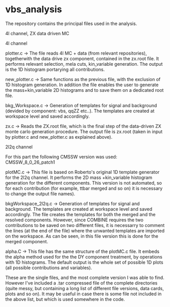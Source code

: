 # vbs_analysis
The repository contains the principal files used in the analysis.

4l channel, ZX data driven MC



4l channel

plotter.c -> The file reads 4l MC + data (from relevant repositories), togetherwith the data drive zx component, contained in the zx.root file. It performs relevant selection, mela cuts, kin_variable generation. The output is the 1D histogram portarying all contributions.

new_plotter.c -> Same functions as the previous file, with the exclusion of 1D histogram generation. In addition the file enables the user to generate the mass+kin_variable 2D histograms and to save them on a dedicated root file.

bkg_Workspace.c -> Generation of templates for signal and background (devided by component: vbs, qqZZ etc..). The templates are created at workspace level and saved accordingly.

zx.c -> Reads the ZX.root file, which is the final step of the data-driven ZX monte carlo generation procedure. The output file is zx.root (taken in input by plotter.c and new_plotter.c as explained above).

2l2q channel

For this part the following CMSSW version was used: CMSSW_8_0_26_patch1

plotMC.c -> This file is based on Roberto's original 1D template generator for the 2l2q channel. It performs the 2D mass +kin_variable histogram generation for the different components. This version is not automated, so for each contribution (for example, ttbar merged and so on) it is necessary to change the output file names). 

bkgWorkspace_2l2q.c -> Generation of templates for signal and background. The templates are created at workspace level and saved accordingly. The file creates the templates for both the merged and the resolved components. However, since COMBINE requires the two contributions to be saved on two different files, it is necessarry to comment the lines (at the end of the file) where the unwanted templates are imported on the workspace. As can be seen, in this file version this is done for the merged component.

alpha.C -> This file has the same structure of the plotMC.c file. It embeds the alpha method used for the the DY component treatment, by operations with 1D histograms. The default output is the whole set of possible 1D plots (all possible contributions and variables). 

These are the single files, and the most complete version I was able to find. However I've included a .tar compressed file of the complete directories (quite messy, but containing a long list of different file versions, data cards, plots and so on). It may be useful in case there is some file not included in the above list, but which is used somewhere in the code.
